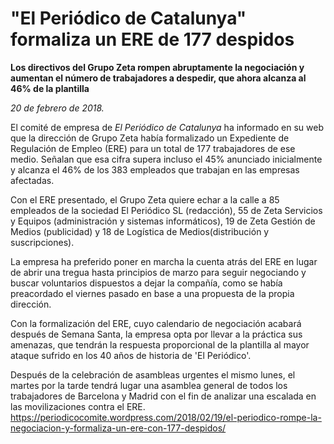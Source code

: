 # "El Periódico de Catalunya" formaliza un ERE de 177 despidos

**Los directivos del Grupo Zeta rompen abruptamente la negociación y aumentan el número de trabajadores a despedir, que ahora alcanza al 46% de la plantilla**

*20 de febrero de 2018.*

El comité de empresa de *El Periódico de Catalunya* ha informado en su web que la dirección de Grupo Zeta había formalizado un Expediente de Regulación de Empleo (ERE) para un total de 177 trabajadores de ese medio. Señalan que esa cifra supera incluso el 45% anunciado inicialmente y alcanza el 46% de los 383 empleados que trabajan en las empresas afectadas.

Con el ERE presentado, el Grupo Zeta quiere echar a la calle a 85 empleados de la sociedad El Periódico SL (redacción), 55 de Zeta Servicios y Equipos (administración y sistemas informáticos), 19 de Zeta Gestión de Medios (publicidad) y 18 de Logística de Medios(distribución y suscripciones).

La empresa ha preferido poner en marcha la cuenta atrás del ERE en lugar de abrir una tregua hasta principios de marzo para seguir negociando y buscar voluntarios dispuestos a dejar la compañía, como se había preacordado el viernes pasado en base a una propuesta de la propia dirección.

Con la formalización del ERE, cuyo calendario de negociación acabará después de Semana Santa, la empresa opta por llevar a la práctica sus amenazas, que tendrán la respuesta proporcional de la plantilla al mayor ataque sufrido en los 40 años de historia de 'El Periódico'.

Después de la celebración de asambleas urgentes el mismo lunes, el martes por la tarde tendrá lugar una asamblea general de todos los trabajadores de Barcelona y Madrid con el fin de analizar una escalada en las movilizaciones contra el ERE.
https://periodicocomite.wordpress.com/2018/02/19/el-periodico-rompe-la-negociacion-y-formaliza-un-ere-con-177-despidos/
